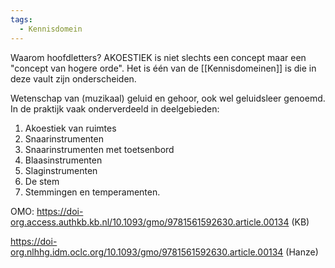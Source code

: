 ```yaml
---
tags:
  - Kennisdomein
---
```

Waarom hoofdletters? AKOESTIEK is niet slechts een concept maar een "concept van hogere orde". Het is één van de [[Kennisdomeinen]] is die in deze vault zijn onderscheiden. 

Wetenschap van (muzikaal) geluid en gehoor, ook wel geluidsleer genoemd.
In de praktijk vaak onderverdeeld in deelgebieden:
1. Akoestiek van ruimtes
2. Snaarinstrumenten
3. Snaarinstrumenten met toetsenbord
4. Blaasinstrumenten
5. Slaginstrumenten
6. De stem
7. Stemmingen en temperamenten.

OMO: 
https://doi-org.access.authkb.kb.nl/10.1093/gmo/9781561592630.article.00134 (KB)

https://doi-org.nlhhg.idm.oclc.org/10.1093/gmo/9781561592630.article.00134 (Hanze)
